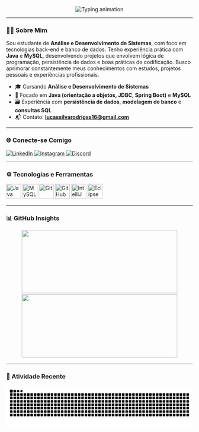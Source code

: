 <div align="center">
  <img 
    src="https://readme-typing-svg.herokuapp.com?font=Fira+Code&weight=500&size=22&pause=1000&color=6898EA&center=true&vCenter=true&width=500&lines=Olá,+me+chamo+Lucas+Silva+Rodrigues!" 
    alt="Typing animation"
  />
</div>

---

### 👨‍💻 Sobre Mim

Sou estudante de **Análise e Desenvolvimento de Sistemas**, com foco em tecnologias back-end e banco de dados. Tenho experiência prática com **Java** e **MySQL**, desenvolvendo projetos que envolvem lógica de programação, persistência de dados e boas práticas de codificação. Busco aprimorar constantemente meus conhecimentos com estudos, projetos pessoais e experiências profissionais.

- 🎓 Cursando **Análise e Desenvolvimento de Sistemas**
- 🔧 Focado em **Java (orientação a objetos, JDBC, Spring Boot)** e **MySQL**
- 🗃️ Experiência com **persistência de dados**, **modelagem de banco** e **consultas SQL**
- 📬 Contato: **lucassilvarodrigss16@gmail.com**

---

### 🌐 Conecte-se Comigo

<div align="left">
  <a href="https://linkedin.com/in/lucas-silva-rodrigues-88a3522b4" target="_blank">
    <img alt="LinkedIn" src="https://img.shields.io/badge/-LinkedIn-0A66C2?style=for-the-badge&logo=linkedin&logoColor=white" />
  </a>
  <a href="https://instagram.com/lcs.silvaa_" target="_blank">
    <img alt="Instagram" src="https://img.shields.io/badge/-Instagram-E4405F?style=for-the-badge&logo=instagram&logoColor=white" />
  </a>
  <a href="https://discord.com/users/lcs.silvaa" target="_blank">
    <img alt="Discord" src="https://img.shields.io/badge/-Discord-5865F2?style=for-the-badge&logo=discord&logoColor=white" />
  </a>
</div>

---

### ⚙️ Tecnologias e Ferramentas

<div align="left">
  <img src="https://cdn.jsdelivr.net/gh/devicons/devicon/icons/java/java-original.svg" title="Java" width="40" height="40"/>
  <img src="https://cdn.jsdelivr.net/gh/devicons/devicon/icons/mysql/mysql-original.svg" title="MySQL" width="40" height="40"/>
  <img src="https://cdn.jsdelivr.net/gh/devicons/devicon/icons/git/git-original.svg" title="Git" width="40" height="40"/>
  <img src="https://cdn.jsdelivr.net/gh/devicons/devicon/icons/github/github-original.svg" title="GitHub" width="40" height="40"/>
  <img src="https://cdn.jsdelivr.net/gh/devicons/devicon/icons/intellij/intellij-original.svg" title="IntelliJ IDEA" width="40" height="40"/>
  <img src="https://cdn.jsdelivr.net/gh/devicons/devicon/icons/eclipse/eclipse-original.svg" title="Eclipse" width="40" height="40"/>
</div>

---

### 📊 GitHub Insights

<div align="center">
  <img width="420" height="170" src="https://github-readme-stats.vercel.app/api?username=lcssilvaa&show_icons=true&theme=tokyonight&locale=pt-br" />
  <img width="420" height="170" src="https://github-readme-stats.vercel.app/api/top-langs/?username=lcssilvaa&layout=compact&theme=tokyonight&langs_count=8" />
</div>

---

### 🐍 Atividade Recente

<picture>
  <source media="(prefers-color-scheme: dark)" srcset="https://raw.githubusercontent.com/lcssilvaa/lcssilvaa/output/github-contribution-grid-snake-dark.svg">
  <source media="(prefers-color-scheme: light)" srcset="https://raw.githubusercontent.com/lcssilvaa/lcssilvaa/output/github-contribution-grid-snake.svg">
  <img alt="Snake animation" src="https://raw.githubusercontent.com/lcssilvaa/lcssilvaa/output/github-contribution-grid-snake.svg">
</picture>
